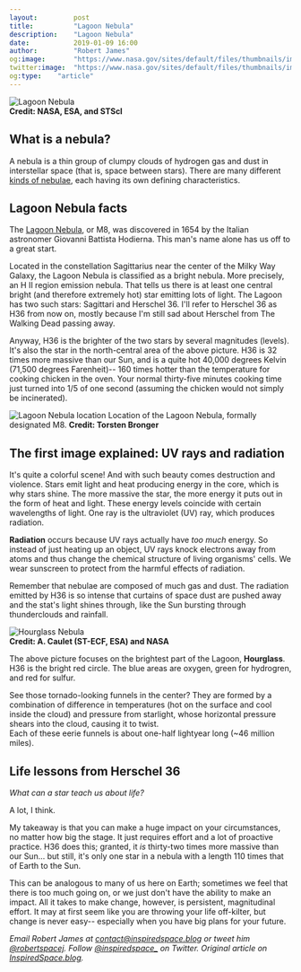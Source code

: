 ```yaml
---
layout:         post
title:          "Lagoon Nebula"
description:    "Lagoon Nebula"
date:           2019-01-09 16:00
author:         "Robert James"
og:image:       "https://www.nasa.gov/sites/default/files/thumbnails/image/stsci-h-p1821a-m-1699x20001a.png"
twitter:image:  "https://www.nasa.gov/sites/default/files/thumbnails/image/stsci-h-p1821a-m-1699x20001a.png"
og:type:    "article"
---
```


![Lagoon Nebula](https://www.nasa.gov/sites/default/files/thumbnails/image/stsci-h-p1821a-m-1699x20001a.png)  
**Credit: NASA, ESA, and STScI**
  
## What is a nebula?

A nebula is a thin group of clumpy clouds of hydrogen gas and dust in interstellar space (that is, space between stars). There are many different [kinds of nebulae](http://astroa.physics.metu.edu.tr/twn/types.html), each having its own defining characteristics.

## Lagoon Nebula facts

The [Lagoon Nebula](https://www.nasa.gov/feature/goddard/2018/lagoon-nebula-visible-light-view), or M8, was discovered in 1654 by the Italian astronomer Giovanni Battista Hodierna. This man's name alone has us off to a great start.  
  
Located in the constellation Sagittarius near the center of the Milky Way Galaxy, the Lagoon Nebula is classified as a bright nebula. More precisely, an H II region emission nebula. That tells us there is at least one central bright (and therefore extremely hot) star emitting lots of light. The Lagoon has two such stars: Sagittari and Herschel 36. I'll refer to Herschel 36 as H36 from now on, mostly because I'm still sad about Herschel from The Walking Dead passing away.    
  
Anyway, H36 is the brighter of the two stars by several magnitudes (levels). It's also the star in the north-central area of the above picture. H36 is 32 times more massive than our Sun, and is a quite hot 40,000 degrees Kelvin (71,500 degrees Farenheit)-- 160 times hotter than the temperature for cooking chicken in the oven. Your normal thirty-five minutes cooking time just turned into 1/5 of one second (assuming the chicken would not simply be incinerated).  

![Lagoon Nebula location](https://www.constellation-guide.com/wp-content/uploads/2014/03/Lagoon-Nebula-location.png)
Location of the Lagoon Nebula, formally designated M8. **Credit: Torsten Bronger**

## The first image explained: UV rays and radiation

It's quite a colorful scene! And with such beauty comes destruction and violence. Stars emit light and heat producing energy in the core, which is why stars shine. The more massive the star, the more energy it puts out in the form of heat and light. These energy levels coincide with certain wavelengths of light. One ray is the ultraviolet (UV) ray, which produces radiation.  
  
**Radiation** occurs because UV rays actually have *too much* energy. So instead of just heating up an object, UV rays knock electrons away from atoms and thus change the chemical structure of living organisms' cells. We wear sunscreen to protect from the harmful effects of radiation.

Remember that nebulae are composed of much gas and dust. The radiation emitted by H36 is so intense that curtains of space dust are pushed away and the stat's light shines through, like the Sun bursting through thunderclouds and rainfall.  
  
![Hourglass Nebula](https://www.nasa.gov/sites/default/files/thumbnails/image/opo9638b.jpg)  
**Credit: A. Caulet (ST-ECF, ESA) and NASA**  

The above picture focuses on the brightest part of the Lagoon, **Hourglass**. H36 is the bright red circle. The blue areas are oxygen, green for hydrogren, and red for sulfur.   
  
See those tornado-looking funnels in the center? They are formed by a combination of difference in temperatures (hot on the surface and cool inside the cloud) and pressure from starlight, whose horizontal pressure shears into the cloud, causing it to twist.    
Each of these eerie funnels is about one-half lightyear long (~46 million miles).  
  
## Life lessons from Herschel 36

*What can a star teach us about life?*  
  
A lot, I think.  
  
My takeaway is that you can make a huge impact on your circumstances, no matter how big the stage. It just requires effort and a lot of proactive practice. H36 does this; granted, it *is* thirty-two times more massive than our Sun... but still, it's only one star in a nebula with a length 110 times that of Earth to the Sun.  
  
This can be analogous to many of us here on Earth; sometimes we feel that there is too much going on, or we just don't have the ability to make an impact. All it takes to make change, however, is persistent, magnitudinal effort. It may at first seem like you are throwing your life off-kilter, but change is never easy-- especially when you have big plans for your future.  
  
*Email Robert James at contact@inspiredspace.blog or tweet him [@robertspacej](https://twitter.com/robertspacej). Follow [@inspiredspace_](https://twitter.com/InspiredSpace_) on Twitter. Original article on [InspiredSpace.blog](https://inspiredspace.blog/).*